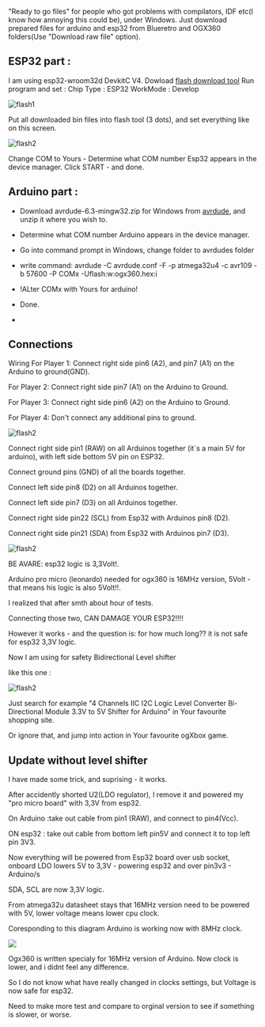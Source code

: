 "Ready to go files"  for people who got problems with compilators, IDF etc(I know how annoying this could be), under Windows.
Just download prepared files for arduino and esp32 from Blueretro and OGX360 folders(Use "Download raw file" option).
## ESP32  part :
I am using esp32-wroom32d DevkitC V4. 
Dowload [flash download tool](https://www.espressif.com/sites/default/files/tools/flash_download_tool_3.9.5.zip) 
Run program and set :
Chip Type : ESP32
WorkMode : Develop

<img src="./Images/flash1.jpg" alt="flash1"/>  



Put all downloaded bin files into flash tool (3 dots), and set everything like on this screen.

<img src="./Images/flash2.jpg" alt="flash2"/>  

Change COM to Yours -  Determine what COM number Esp32 appears in the device manager.
Click START - and done.
## Arduino part :

* Download avrdude-6.3-mingw32.zip for Windows from  [avrdude](http://download.savannah.gnu.org/releases/avrdude/), and unzip it where you wish to.
*   Determine what COM number Arduino appears in the device manager.
* Go into command prompt in Windows, change folder to avrdudes folder
* write command:
avrdude -C avrdude.conf -F -p atmega32u4 -c avr109 -b 57600 -P COMx -Uflash:w:ogx360.hex:i
* !ALter COMx with Yours for arduino!
* Done.

* 
## Connections


Wiring
For Player 1: Connect right side pin6 (A2), and pin7 (A1) on the Arduino to ground(GND).

For Player 2: Connect right side pin7 (A1) on the Arduino to Ground.

For Player 3: Connect right side pin6 (A2) on the Arduino to Ground.

For Player 4: Don't connect any additional pins to ground.

<img src="./Images/Arduino pinouts.jpg" alt="flash2"/>  


Connect right side pin1 (RAW) on  all Arduinos together (it`s a main 5V for arduino), with left side bottom 5V pin on ESP32.

Connect  ground pins (GND) of all the boards together.

Connect left side pin8 (D2) on all Arduinos together.

Connect left side pin7 (D3) on all Arduinos together.

Connect right side pin22 (SCL) from Esp32 with Arduinos pin8 (D2).

Connect right side pin21 (SDA) from Esp32 with Arduinos pin7 (D3).



<img src="./Images/Esp32 pinouts.jpg" alt="flash2"/>  

BE AVARE: esp32 logic is 3,3Volt!.

Arduino pro micro (leonardo) needed for ogx360 is 16MHz version, 5Volt - that means his logic is also 5Volt!!.

I realized that after smth about hour of tests.  

Connecting those two, CAN DAMAGE YOUR ESP32!!!!

However it works - and the question is: for how much long??  it is not safe for esp32 3,3V logic.

Now I am using for safety Bidirectional Level shifter

like this one :

<img src="./Images/Level Shifter.jpg" alt="flash2"/>  

Just search for example "4 Channels IIC I2C Logic Level Converter Bi-Directional Module 3.3V to 5V Shifter for Arduino" in Your favourite shopping site.

Or ignore that, and jump into action in Your favourite ogXbox game.




## Update without level shifter

I have made some trick, and suprising - it works.


  After accidently shorted U2(LDO regulator), I remove it and  powered my "pro micro board" with 3,3V from esp32.  

On Arduino :take out cable from pin1 (RAW), and connect to pin4(Vcc).

ON esp32 : take out  cable from bottom left pin5V and connect it to top left pin 3V3.

Now everything will be powered from Esp32 board over usb socket, onboard LDO lowers 5V to 3,3V - powering esp32 and over pin3v3 - Arduino/s 

SDA, SCL are now 3,3V logic.

From atmega32u datasheet stays that 16MHz version need to be powered with 5V, lower voltage means lower cpu clock. 

Coresponding to this diagram Arduino is working  now with 8MHz clock.







<img src="Atmega32u4 Clock Vs Vcc - Imgur.jpg"/>





Ogx360 is written specialy for 16MHz version of Arduino. Now clock is lower, and i didnt feel any difference. 

So I do not know what have really changed in clocks settings, but Voltage is now safe for esp32. 

Need to make more test and compare to orginal version to see if something is slower, or worse.







